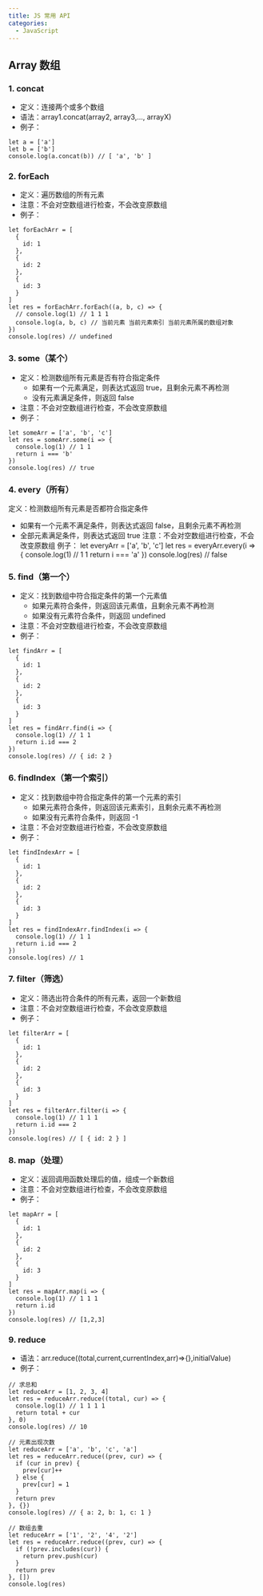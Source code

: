 ```yaml
---
title: JS 常用 API
categories:
  - JavaScript
---
```


## Array 数组

### 1. concat

- 定义：连接两个或多个数组
- 语法：array1.concat(array2, array3,..., arrayX)
- 例子：

```
let a = ['a']
let b = ['b']
console.log(a.concat(b)) // [ 'a', 'b' ]
```

### 2. forEach

- 定义：遍历数组的所有元素
- 注意：不会对空数组进行检查，不会改变原数组
- 例子：

```
let forEachArr = [
  {
    id: 1
  },
  {
    id: 2
  },
  {
    id: 3
  }
]
let res = forEachArr.forEach((a, b, c) => {
  // console.log(1) // 1 1 1
  console.log(a, b, c) // 当前元素 当前元素索引 当前元素所属的数组对象
})
console.log(res) // undefined
```

### 3. some（某个）

- 定义：检测数组所有元素是否有符合指定条件
  - 如果有一个元素满足，则表达式返回 true，且剩余元素不再检测
  - 没有元素满足条件，则返回 false
- 注意：不会对空数组进行检查，不会改变原数组
- 例子：

```
let someArr = ['a', 'b', 'c']
let res = someArr.some(i => {
  console.log(1) // 1 1
  return i === 'b'
})
console.log(res) // true
```

### 4. every（所有）

定义：检测数组所有元素是否都符合指定条件

- 如果有一个元素不满足条件，则表达式返回 false，且剩余元素不再检测
- 全部元素满足条件，则表达式返回 true
  注意：不会对空数组进行检查，不会改变原数组
  例子：
  let everyArr = ['a', 'b', 'c']
  let res = everyArr.every(i => {
  console.log(1) // 1 1
  return i === 'a'
  })
  console.log(res) // false

### 5. find（第一个）

- 定义：找到数组中符合指定条件的第一个元素值
  - 如果元素符合条件，则返回该元素值，且剩余元素不再检测
  - 如果没有元素符合条件，则返回 undefined
- 注意：不会对空数组进行检查，不会改变原数组
- 例子：

```
let findArr = [
  {
    id: 1
  },
  {
    id: 2
  },
  {
    id: 3
  }
]
let res = findArr.find(i => {
  console.log(1) // 1 1
  return i.id === 2
})
console.log(res) // { id: 2 }
```

### 6. findIndex（第一个索引）

- 定义：找到数组中符合指定条件的第一个元素的索引
  - 如果元素符合条件，则返回该元素索引，且剩余元素不再检测
  - 如果没有元素符合条件，则返回 -1
- 注意：不会对空数组进行检查，不会改变原数组
- 例子：

```
let findIndexArr = [
  {
    id: 1
  },
  {
    id: 2
  },
  {
    id: 3
  }
]
let res = findIndexArr.findIndex(i => {
  console.log(1) // 1 1
  return i.id === 2
})
console.log(res) // 1
```

### 7. filter（筛选）

- 定义：筛选出符合条件的所有元素，返回一个新数组
- 注意：不会对空数组进行检查，不会改变原数组
- 例子：

```
let filterArr = [
  {
    id: 1
  },
  {
    id: 2
  },
  {
    id: 3
  }
]
let res = filterArr.filter(i => {
  console.log(1) // 1 1 1
  return i.id === 2
})
console.log(res) // [ { id: 2 } ]
```

### 8. map（处理）

- 定义：返回调用函数处理后的值，组成一个新数组
- 注意：不会对空数组进行检查，不会改变原数组
- 例子：

```
let mapArr = [
  {
    id: 1
  },
  {
    id: 2
  },
  {
    id: 3
  }
]
let res = mapArr.map(i => {
  console.log(1) // 1 1 1
  return i.id
})
console.log(res) // [1,2,3]
```

### 9. reduce

- 语法：arr.reduce((total,current,currentIndex,arr)=>{},initialValue)
- 例子：

```
// 求总和
let reduceArr = [1, 2, 3, 4]
let res = reduceArr.reduce((total, cur) => {
  console.log(1) // 1 1 1 1
  return total + cur
}, 0)
console.log(res) // 10
```

```
// 元素出现次数
let reduceArr = ['a', 'b', 'c', 'a']
let res = reduceArr.reduce((prev, cur) => {
  if (cur in prev) {
    prev[cur]++
  } else {
    prev[cur] = 1
  }
  return prev
}, {})
console.log(res) // { a: 2, b: 1, c: 1 }
```

```
// 数组去重
let reduceArr = ['1', '2', '4', '2']
let res = reduceArr.reduce((prev, cur) => {
  if (!prev.includes(cur)) {
    return prev.push(cur)
  }
  return prev
}, [])
console.log(res)
```
